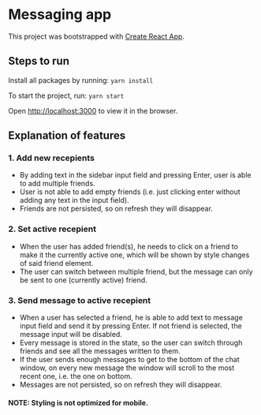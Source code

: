 # Messaging app

This project was bootstrapped with [Create React App](https://github.com/facebook/create-react-app).

## Steps to run

Install all packages by running: `yarn install`

To start the project, run: `yarn start`

Open [http://localhost:3000](http://localhost:3000) to view it in the browser.

## Explanation of features

### 1. Add new recepients

- By adding text in the sidebar input field and pressing Enter, user is able to add multiple friends.
- User is not able to add empty friends (i.e. just clicking enter without adding any text in the input field).
- Friends are not persisted, so on refresh they will disappear.

### 2. Set active recepient

- When the user has added friend(s), he needs to click on a friend to make it the currently active one, which will be shown by style changes of said friend element.
- The user can switch between multiple friend, but the message can only be sent to one (currently active) friend.

### 3. Send message to active recepient

- When a user has selected a friend, he is able to add text to message input field and send it by pressing Enter. If not friend is selected, the message input will be disabled.
- Every message is stored in the state, so the user can switch through friends and see all the messages written to them.
- If the user sends enough messages to get to the bottom of the chat window, on every new message the window will scroll to the most recent one, i.e. the one on bottom.
- Messages are not persisted, so on refresh they will disappear.


#### NOTE: Styling is not optimized for mobile.
